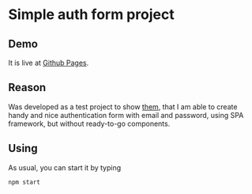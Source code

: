 # Simple auth form project

## Demo
It is live at [Github Pages](https://maksimdegtyarev.github.io/simple-auth-form/).

## Reason
Was developed as a test project to show [them](https://github.com/evilmartians), that I am able to create handy and nice authentication form with email and password, using SPA framework, but without ready-to-go components.

## Using
As usual, you can start it by typing
```sh
npm start
```
